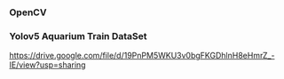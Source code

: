 ### OpenCV

### Yolov5 Aquarium Train DataSet

  https://drive.google.com/file/d/19PnPM5WKU3v0bgFKGDhlnH8eHmrZ_-IE/view?usp=sharing
